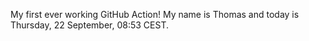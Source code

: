 My first ever working GitHub Action!
My name is Thomas and today is Thursday, 22 September, 08:53 CEST. 
